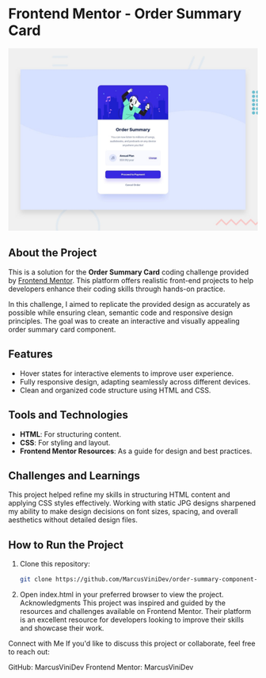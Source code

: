 # Frontend Mentor - Order Summary Card

![Project Preview](./design/desktop-preview.jpg)

## About the Project

This is a solution for the **Order Summary Card** coding challenge provided by [Frontend Mentor](https://www.frontendmentor.io). This platform offers realistic front-end projects to help developers enhance their coding skills through hands-on practice.

In this challenge, I aimed to replicate the provided design as accurately as possible while ensuring clean, semantic code and responsive design principles. The goal was to create an interactive and visually appealing order summary card component.

## Features

- Hover states for interactive elements to improve user experience.
- Fully responsive design, adapting seamlessly across different devices.
- Clean and organized code structure using HTML and CSS.

## Tools and Technologies

- **HTML**: For structuring content.
- **CSS**: For styling and layout.
- **Frontend Mentor Resources**: As a guide for design and best practices.

## Challenges and Learnings

This project helped refine my skills in structuring HTML content and applying CSS styles effectively. Working with static JPG designs sharpened my ability to make design decisions on font sizes, spacing, and overall aesthetics without detailed design files.

## How to Run the Project

1. Clone this repository:
   ```bash
   git clone https://github.com/MarcusViniDev/order-summary-component-main.git

2. Open index.html in your preferred browser to view the project.
Acknowledgments
This project was inspired and guided by the resources and challenges available on Frontend Mentor. Their platform is an excellent resource for developers looking to improve their skills and showcase their work.

Connect with Me
If you'd like to discuss this project or collaborate, feel free to reach out:

GitHub: MarcusViniDev
Frontend Mentor: MarcusViniDev

